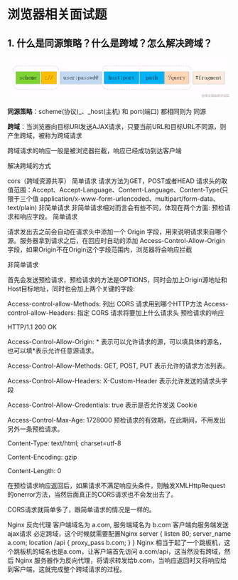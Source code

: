 # 浏览器相关面试题

## 1. 什么是同源策略？什么是跨域？怎么解决跨域？

![同源策略](../assets/imgs/interviewBrowserImg.png)

**同源策略**：scheme(协议)_、_host(主机) 和 port(端口) 都相同则为 同源

**跨域**：当浏览器向目标URI发送AJAX请求，只要当前URL和目标URL不同源，则产生跨域，被称为跨域请求

跨域请求的响应一般是被浏览器拦截，响应已经成功到达客户端

解决跨域的方式

cors（跨域资源共享）
简单请求
请求方法为GET，POST或者HEAD
请求头的取值范围：Accept、Accept-Language、Content-Language、Content-Type(只限于三个值 application/x-www-form-urlencoded、multipart/form-data、text/plain)
非简单请求
非简单请求相对而言会有些不同，体现在两个方面: 预检请求和响应字段。
简单请求

请求发出去之前会自动在请求头中添加一个 Origin 字段，用来说明请求来自哪个源。服务器拿到请求之后，在回应时自动的添加 Access-Control-Allow-Origin 字段，如果Origin不在Origin这个字段范围内，浏览器将会响应拦截

非简单请求

首先会发送预检请求，预检请求的方法是OPTIONS，同时会加上Origin源地址和Host目标地址，同时也会加上两个关键的字段:

Access-control-allow-Methods: 列出 CORS 请求用到哪个HTTP方法
Access-control-allow-Headers: 指定 CORS 请求将要加上什么请求头
预检请求的响应

HTTP/1.1 200 OK

Access-Control-Allow-Origin: * 表示可以允许请求的源，可以填具体的源名，也可以填*表示允许任意源请求。

Access-Control-Allow-Methods: GET, POST, PUT 表示允许的请求方法列表。

Access-Control-Allow-Headers: X-Custom-Header 表示允许发送的请求头字段

Access-Control-Allow-Credentials: true 表示是否允许发送 Cookie

Access-Control-Max-Age: 1728000 预检请求的有效期，在此期间，不用发出另外一条预检请求。

Content-Type: text/html; charset=utf-8

Content-Encoding: gzip

Content-Length: 0 

在预检请求响应返回后，如果请求不满足响应头条件，则触发XMLHttpRequest的onerror方法，当然后面真正的CORS请求也不会发出去了。

CORS请求就简单多了，跟简单请求的情况是一样的。

Nginx 反向代理
客户端域名为 a.com, 服务端域名为 b.com 客户端向服务端发送ajax请求 必定跨域，这个时候就需要配置Nginx
server {
listen  80;
server_name  a.com;
location /api {
proxy_pass b.com;
}
}
Nginx 相当于起了一个跳板机，这个跳板机的域名也是a.com，让客户端首先访问 a.com/api，这当然没有跨域，然后 Nginx 服务器作为反向代理，将请求转发给b.com，当响应返回时又将响应给到客户端，这就完成整个跨域请求的过程。